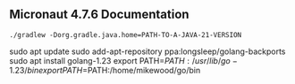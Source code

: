 ## Micronaut 4.7.6 Documentation

`./gradlew -Dorg.gradle.java.home=PATH-TO-A-JAVA-21-VERSION`


sudo apt update
sudo add-apt-repository ppa:longsleep/golang-backports
sudo apt install golang-1.23
export PATH=$PATH:/usr/lib/go-1.23/bin
export PATH=$PATH:/home/mikewood/go/bin
